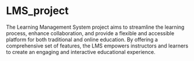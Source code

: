 # LMS_project
The Learning Management System project aims to streamline the learning process, enhance collaboration, and provide a flexible and accessible platform for both traditional and online education. By offering a comprehensive set of features, the LMS empowers instructors and learners to create an engaging and interactive educational experience.
